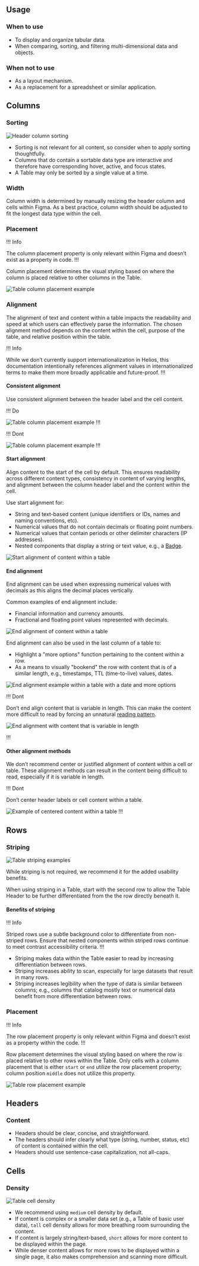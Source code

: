 ## Usage

### When to use

- To display and organize tabular data.
- When comparing, sorting, and filtering multi-dimensional data and objects.

### When not to use

- As a layout mechanism.
- As a replacement for a spreadsheet or similar application.

## Columns

### Sorting

![Header column sorting](/assets/components/table/table-sorting.png)

- Sorting is not relevant for all content, so consider when to apply sorting thoughtfully.
- Columns that do contain a sortable data type are interactive and therefore have corresponding hover, active, and focus states.
- A Table may only be sorted by a single value at a time.

### Width

Column width is determined by manually resizing the header column and cells within Figma. As a best practice, column width should be adjusted to fit the longest data type within the cell.

### Placement

!!! Info

The column placement property is only relevant within Figma and doesn’t exist as a property in code.
!!!

Column placement determines the visual styling based on where the column is placed relative to other columns in the Table.

![Table column placement example](/assets/components/table/table-col-placement.png)

### Alignment

The alignment of text and content within a table impacts the readability and speed at which users can effectively parse the information. The chosen alignment method depends on the content within the cell, purpose of the table, and relative position within the table.

!!! Info

While we don’t currently support internationalization in Helios, this documentation intentionally references alignment values in internationalized terms to make them more broadly applicable and future-proof.
!!!

#### Consistent alignment

Use consistent alignment between the header label and the cell content.

!!! Do

![Table column placement example](/assets/components/table/table-alignment-do.png)
!!!

!!! Dont

![Table column placement example](/assets/components/table/table-alignment-dont.png)
!!!

#### Start alignment

Align content to the start of the cell by default. This ensures readability across different content types, consistency in content of varying lengths, and alignment between the column header label and the content within the cell.

Use start alignment for:

- String and text-based content (unique identifiers or IDs, names and naming conventions, etc).
- Numerical values that do not contain decimals or floating point numbers.
- Numerical values that contain periods or other delimiter characters (IP addresses).
- Nested components that display a string or text value, e.g., a [Badge](/components/badge).

![Start alignment of content within a table](/assets/components/table/start-alignment-example.png)

#### End alignment

End alignment can be used when expressing numerical values with decimals as this aligns the decimal places vertically.

Common examples of end alignment include:

- Financial information and currency amounts.
- Fractional and floating point values represented with decimals.

![End alignment of content within a table](/assets/components/table/end-alignment-example.png)

End alignment can also be used in the last column of a table to:

- Highlight a "more options" function pertaining to the content within a row.
- As a means to visually "bookend" the row with content that is of a similar length, e.g., timestamps, TTL (time-to-live) values, dates.

![End alignment example within a table with a date and more options](/assets/components/table/end-alignment-example-02.png)

!!! Dont

Don’t end align content that is variable in length. This can make the content more difficult to read by forcing an unnatural [reading pattern](patterns/button-organization?tab=research#layout-and-reading-patterns).

![End alignment with content that is variable in length](/assets/components/table/end-alignment-variable-length.png)

!!!

#### Other alignment methods

We don’t recommend center or justified alignment of content within a cell or table. These alignment methods can result in the content being difficult to read, especially if it is variable in length.

!!! Dont

Don’t center header labels or cell content within a table.

![Example of centered content within a table](/assets/components/table/center-justified-alignment.png)
!!!

## Rows

### Striping

![Table striping examples](/assets/components/table/table-striping.png)

While striping is not required, we recommend it for the added usability benefits.

When using striping in a Table, start with the second row to allow the Table Header to be further differentiated from the the row directly beneath it.

#### Benefits of striping

!!! Info

Striped rows use a subtle background color to differentiate from non-striped rows. Ensure that nested components within striped rows continue to meet contrast accessibility criteria.
!!!

- Striping makes data within the Table easier to read by increasing differentiation between rows.
- Striping increases ability to scan, especially for large datasets that result in many rows.
- Striping increases legibility when the type of data is similar between columns; e.g., columns that catalog mostly text or numerical data benefit from more differentiation between rows.

### Placement

!!! Info

The row placement property is only relevant within Figma and doesn’t exist as a property within the code.
!!!

Row placement determines the visual styling based on where the row is placed relative to other rows within the Table. Only cells with a column placement that is either `start` or `end` utilize the row placement property; column position `middle` does not utilize this property.

![Table row placement example](/assets/components/table/table-row-placement.png)

## Headers

### Content

- Headers should be clear, concise, and straightforward.
- The headers should infer clearly what type (string, number, status, etc) of content is contained within the cell.
- Headers should use sentence-case capitalization, not all-caps.

## Cells

### Density

![Table cell density](/assets/components/table/table-density.png)

- We recommend using `medium` cell density by default.
- If content is complex or a smaller data set (e.g., a Table of basic user data), `tall` cell density allows for more breathing room surrounding the content.
- If content is largely string/text-based, `short` allows for more content to be displayed within the page.
- While denser content allows for more rows to be displayed within a single page, it also makes comprehension and scanning more difficult.

<!-- ### Icon usage

Icons used within cells can help differentiate content, highlight additional metadata, increase the hierarchy of a value, or otherwise _enhance_ the text or value it is paired with. Use the outlined icon style by default and if contrast against other icons is important, use the filled style.

!!! Dont

Don’t use an icon as the sole communication method within a cell, even if the icon is explicit, e.g., a brand or service icon.

![Icon within a table without a label](/assets/components/table/icon-without-label.png)
!!!

!!! Dont

We don’t recommend using an icon to indicate the status of an object, row, or resource. Instead, consider using a [Badge](components/badge).

![Icons being used for status](/assets/components/table/icon-status.png)
!!!

#### Service icons

Use service icons within a cell to communicate the source or provider of a service.

![Service icon within a table](/assets/components/table/with-service-icon.png)

#### Grouping

Use icons to communicate commonalities between values or that a value is part of a larger object or hierarchical structure.

![Icons used for grouping in a table](/assets/components/table/icon-grouping.png)

#### Product branding

Use icons to communicate that a specific item is a HashiCorp product or resource.

![Icon product branding](/assets/components/table/icon-product-branding.png)

!!! Dont

Don’t use an [Icon Tile](/assets/components/icon-tile) in place of an icon within a table cell.

![Icon Tile within a table cell](/assets/components/table/icon-tile-product-branding.png)
!!!

#### Leading vs. trailing icons

In general, we recommend using **leading icons** because the text following the icon will remain aligned and thus be easier for the user to scan.

Take care not to mix and match different icon positions in the same column. -->

<!-- ### Links within cells

!!! Info

This guidance is an extension of the [Inline Link](/components/link/inline) guidelines.
!!!

Within a table, use `secondary` (`Foreground / Strong`) links as the default.

Use `Body / 200 / Link` as the default typographic style within a table. This style increases the prominence a small amount to differentiate it from other string and non-interactive content.

![Link example](/assets/components/table/link-example.png)

#### Multiple links

If a table contains more than one column of links, consider using `Body / 200 / Link` for the most important link; usually the title of the row, ID, or other naming convention. For less important links use `Body / 200 / Regular` with an added underline in Figma.

![Multiple links within a table](/assets/components/table/multiple-links.png)

#### Long-form content

If a cell contains long-form or descriptive content, use the link style that is most appropriate for the hierarchy and frequency of links within the content. If there are a minimal number of links, `primary` styling may be appropriate, but if there are many links `secondary` styling may be more appropriate.

![Links in long-form content](/assets/components/table/longform-content-links.png) -->

<!-- ## Null values

### Null cell values

If records within a table contain empty or null values, don’t reflect this literally with an empty cell. While a literal representation of a data set may seem logical when showcasing tabular data, a null value still intrinsically has an attribute of `none` or `empty` which should be communicated to user.

An empty cell can impact the user experience negatively by:

- Breaking the natural reading flow within the table and making the data harder to parse.
- Eroding user trust in the validity of the data; an empty cell may indicate an error but doesn’t communicate what the error is or its cause.
- Failing to communicate what value is used when filtering or sorting a data set.

!!! Dont

![Null empty cells](/assets/components/table/null-empty-cells.png)
!!!

Instead, explicitly communicate null values to the user and represent them with a similar visual treatment as non-null values.

!!! Do

Visually represent null values in an inverse and comparative manner with non-null values.

![Null value communicated with text](/assets/components/table/null-value-comparative-value.png)
!!!

#### Styling null values

In records that express a value with text, use the same text style as non-null values in the same column (in most cases this is `Body / 200 / Regular`). Consider reducing the prominence of the null values by using `Foreground / Faint` color instead of `Primary` or `Strong`.

![Null value in a text string](/assets/components/table/null-value-text-example.png)

#### Null values with badges

In records that express a value with a badge (e.g., status, health, etc), maintain consistency with cells of the same content type by communicating null values in a `neutral` badge.

![Null value communicated in a badge](/assets/components/table/null-value-badge-example.png)

#### Null value fallback

As a fallback, consider using an `em dash (—)` or `n/a (not available)` in place of the null value. This may occur when the content type of a value isnt able to be determined or if the value is null for an unknown reason.

![Null value communicated with an em-dash](/assets/components/table/null-value-fallback-em-dash.png)

![Null value communicated with n/a](/assets/components/table/null-value-fallback-na.png)

#### Communicating why a value is null

Depending on the data set and the type of content it expresses, consider communicating to the user _why_ a value is null by using a tooltip. This can communicate broader product-specific functions and terminology, but can also highlight errors or issues that need to be corrected.

![Null value cause communicated with a tooltip](/assets/components/table/null-value-cause-tooltip.png)

### Null or empty table state

In the case of an entire data set returning null or empty, use [Application State](/components/application-state) to communicate this and provide the user with next steps to correct the problem or create a new record in the data set.

Common examples of this include:

- A table expressing a data set that is dependent on user-created records which don’t exist.
- An error occurred when fetching the data for the table.
- A data set has been filtered to the point of not returning any records (see our [Filter patterns](/patterns/filter-patterns#empty-state) pattern guidance for more details).

![Null data set within a table](/assets/components/table/null-data-set-in-a-table.png)

## General content

While we are not prescriptive about what goes into a cell, there are some best practices to consider:

- We recommended keeping data within a column to one data type. Using more than one data type makes sorting difficult.
- While changing the text style/color within a cell is possible, we recommend only using Helios font styles and colors. -->
